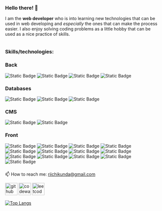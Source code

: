 ### Hello there! :duck:
I am the **web developer** who is into learning new technologies that can be used in web developing and *especially* the ones that can make the process easier. I also enjoy solving coding problems as a little hobby that can be used as a nice practice of skills.
#

### Skills/technologies:

### Back
<img alt="Static Badge" src="https://img.shields.io/badge/Python-3776AB">  <img alt="Static Badge" src="https://img.shields.io/badge/PHP-0769ad"> <img alt="Static Badge" src="https://img.shields.io/badge/SQL-turqoise"> <img alt="Static Badge" src="https://img.shields.io/badge/Laravel-f23a2f">

### Databases
<img alt="Static Badge" src="https://img.shields.io/badge/MySQL-3e6e93"> <img alt="Static Badge" src="https://img.shields.io/badge/SQLite-044a64"> <img alt="Static Badge" src="https://img.shields.io/badge/Firebase-d1ab25">

### CMS
 <img alt="Static Badge" src="https://img.shields.io/badge/Open Cart-blue"> <img alt="Static Badge" src="https://img.shields.io/badge/Wordpress-hotpink">

### Front
<img alt="Static Badge" src="https://img.shields.io/badge/JavaScript-yellow"> <img alt="Static Badge" src="https://img.shields.io/badge/HTML-E34F26"> <img alt="Static Badge" src="https://img.shields.io/badge/CSS-1572B6"> <img alt="Static Badge" src="https://img.shields.io/badge/Figma-F24E1E"> <img alt="Static Badge" src="https://img.shields.io/badge/Bootstrap-7531f9"> <img alt="Static Badge" src="https://img.shields.io/badge/Sass/SCSS-bf4080"> <img alt="Static Badge" src="https://img.shields.io/badge/LESS-1d365d"> <img alt="Static Badge" src="https://img.shields.io/badge/TypeScript-3178c6"> <img alt="Static Badge" src="https://img.shields.io/badge/jQuery-0769ad"> <img alt="Static Badge" src="https://img.shields.io/badge/React-1572B6"> <img alt="Static Badge" src="https://img.shields.io/badge/Redux-764abc"> <img alt="Static Badge" src="https://img.shields.io/badge/Vue-green"> <img alt="Static Badge" src="https://img.shields.io/badge/Tailwind-hotpink">


###

📫 How to reach me: riichikunda@gmail.com


[<img src='https://cdn.jsdelivr.net/npm/simple-icons@3.0.1/icons/github.svg' alt='github' height='40'>](https://github.com/riichikun)  [<img src='https://cdn.jsdelivr.net/npm/simple-icons@3.0.1/icons/codewars.svg' alt='codewars' height='40'>](https://www.codewars.com/users/riichikun)  [<img src='https://cdn.jsdelivr.net/npm/simple-icons@3.0.1/icons/leetcode.svg' alt='leetcode' height='40'>](https://leetcode.com/riichikun/)  

[![Top Langs](https://github-readme-stats.vercel.app/api/top-langs/?username=riichikun)](https://github.com/anuraghazra/github-readme-stats)

